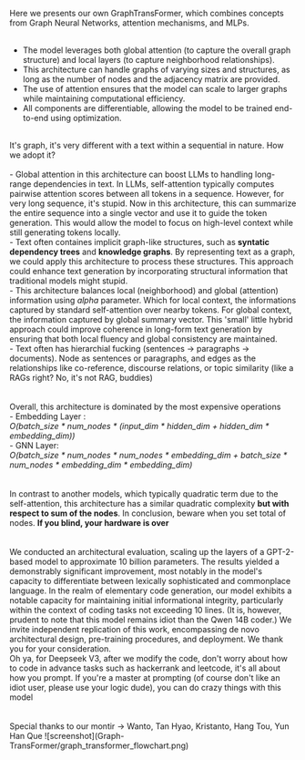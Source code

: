 Here we presents our own GraphTransFormer, which combines concepts from Graph Neural Networks, attention mechanisms, and MLPs.<br>
<br>
- The model leverages both global attention (to capture the overall graph structure) and local layers (to capture neighborhood relationships).<br>
- This architecture can handle graphs of varying sizes and structures, as long as the number of nodes and the adjacency matrix are provided.<br>
- The use of attention ensures that the model can scale to larger graphs while maintaining computational efficiency.<br>
- All components are differentiable, allowing the model to be trained end-to-end using optimization.<br>
<br>
It's graph, it's very different with a text within a sequential in nature. How we adopt it?<br>
<br>
- Global attention in this architecture can boost LLMs to handling long-range dependencies in text. In LLMs, self-attention typically computes pairwise attention scores between all tokens in a sequence. However, for very long sequence, it's stupid. Now in this architecture, this can summarize the entire sequence into a single vector and use it to guide the token generation. This would allow the model to focus on high-level context while still generating tokens locally.<br>
- Text often containes implicit graph-like structures, such as <b>syntatic dependency trees</b> and <b>knowledge graphs</b>. By representing text as a graph, we could apply this architecture to process these structures. This approach could enhance text generation by incorporating structural information that traditional models might stupid.<br>
- This architecture balances local (neighborhood) and global (attention) information using <i>alpha</i> parameter. Which for local context, the informations captured by standard self-attention over nearby tokens. For global context, the information captured by global summary vector. This 'small' little hybrid approach could improve coherence in long-form text generation by ensuring that both local fluency and global consistency are maintained.<br>
- Text often has hierarchial fucking (sentences -> paragraphs -> documents). Node as sentences or paragraphs, and edges as the relationships like co-reference, discourse relations, or topic similarity (like a RAGs right? No, it's not RAG, buddies)<br>
<br>
<br>
Overall, this architecture is dominated by the most expensive operations<br>
- Embedding Layer :<br>
	<i>O(batch_size * num_nodes * (input_dim * hidden_dim + hidden_dim * embedding_dim))<br></i>
- GNN Layer:<br>
	<i>O(batch_size * num_nodes * num_nodes * embedding_dim + batch_size * num_nodes * embedding_dim * embedding_dim)<br></i>
<br>
<br>
In contrast to another models, which typically quadratic term due to the self-attention, this architecture has a similar quadratic complexity <b>but with respect to sum of the nodes</b>. In conclusion, beware when you set total of nodes. <b>If you blind, your hardware is over</b>
<br>
<br>
<br>
We conducted an architectural evaluation, scaling up the layers of a GPT-2-based model to approximate 10 billion parameters. The results yielded a demonstrably significant improvement, most notably in the model's capacity to differentiate between lexically sophisticated and commonplace language. In the realm of elementary code generation, our model exhibits a notable capacity for maintaining initial informational integrity, particularly within the context of coding tasks not exceeding 10 lines. (It is, however, prudent to note that this model remains idiot than the Qwen 14B coder.) We invite independent replication of this work, encompassing de novo architectural design, pre-training procedures, and deployment. We thank you for your consideration.<br>
Oh ya, for Deepseek V3, after we modify the code, don't worry about how to code in advance tasks such as hackerrank and leetcode, it's all about how you prompt. If you're a master at prompting (of course don't like an idiot user, please use your logic dude), you can do crazy things with this model<br>
<br> <br>
Special thanks to our montir -> Wanto, Tan Hyao, Kristanto, Hang Tou, Yun Han Que
![screenshot](Graph-TransFormer/graph_transformer_flowchart.png)
